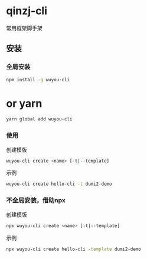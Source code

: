 # qinzj-cli
常用框架脚手架

## 安装

### 全局安装
```bash
npm install -g wuyou-cli
```
# or yarn
```bash
yarn global add wuyou-cli
```

### 使用
创建模版
```bash
wuyou-cli create <name> [-t|--template]
```
示例
```bash
wuyou-cli create hello-cli -t dumi2-demo
```

### 不全局安装，借助npx
创建模版
```bash
npx wuyou-cli create <name> [-t|--template]
```
示例
```bash
npx wuyou-cli create hello-cli -template dumi2-demo
```